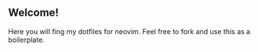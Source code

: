 ## Welcome!

Here you will fing my dotfiles for neovim. Feel free to fork and use this as a boilerplate.
